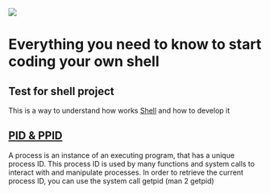 ![](https://s3.amazonaws.com/intranet-projects-files/holbertonschool-low_level_programming/235/shell.jpeg)

# Everything you need to know to start coding your own shell

## Test for shell project

This is a way to understand how works [Shell](https://en.wikipedia.org/wiki/Shell_(computing))
and how to develop it

## [PID & PPID](https://www.gnu.org/software/libc/manual/html_node/Process-Identification.html)
A process is an instance of an executing program, that has a unique process ID. This process ID
is used by many functions and system calls to interact with and manipulate processes. In order 
to retrieve the current process ID, you can use the system call getpid (man 2 getpid)